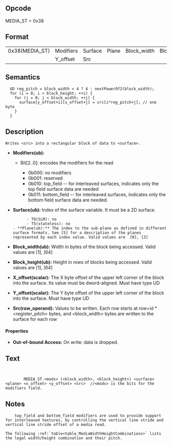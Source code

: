  

## Opcode

  MEDIA_ST = 0x38

## Format

| | | | | | | |
| --- | --- | --- | --- | --- | --- | --- |
| 0x38(MEDIA_ST) | Modifiers | Surface | Plane | Block_width | Block_height | X_offset |
|                | Y_offset  | Src     |       |             |              |          |


## Semantics




      UD reg_pitch = block_width < 4 ? 4 : nextPowerOf2(block_width);
      for (i = 0; i < block_height; ++i) {
        for (j = 0; j < block_width; ++j) {
          surface[y_offset+i][x_offset+j] = src[i*reg_pitch+j]; // one byte
        }
      }

## Description


    Writes <src> into a rectangular block of data to <surface>.

- **Modifiers(ub):** 
 
  - Bit[2..0]: encodes the modifiers for the read
 
    - 0b000:  no modifiers 
    - 0b001:  reserved 
    - 0b010:  top_field -- for interleaved surfaces, indicates only the top field surface data are needed 
    - 0b011:  bottom_field -- for interleaved surfaces, indicates only the bottom field surface data are needed.
- **Surface(ub):** Index of the surface variable.  It must be a 2D surface.

            - T0(SLM): no
            - T5(stateless): no
      - **Plane(ub):** The index to the sub-plane as defined in different surface formats. See [5] for a description of the planes represented by each index value. Valid values are  [0], [3]

- **Block_width(ub):** Width in bytes of the block being accessed. Valid values are  [1], [64]

- **Block_height(ub):** Height in rows of blocks being accessed. Valid values are  [1], [64]

- **X_offset(scalar):** The X byte offset of the upper left corner of the block into the surface. Its value must be dword-aligned. Must have type UD

- **Y_offset(scalar):** The Y byte offset of the upper left corner of the block into the surface. Must have type UD

- **Src(raw_operand):** Values to be written. Each row starts at row+id * <register_pitch> bytes, and <block_width> bytes are written to the surface for each row

#### Properties
- **Out-of-bound Access:** On write: data is dropped.


## Text
```
    

		MEDIA_ST.<mods> (<block_width>, <block_height>) <surface>  <plane> <x_offset> <y_offset> <src>	//<mods> is the bits for the modifiers field.
```



## Notes



		top_field and bottom_field modifiers are used to provide support for interleaved textures, by controlling the vertical line stride and vertical line stride offset of a media read.

    The following :ref:`table<table_MediaWidthHeightCombinations>` lists the legal width/height combination and their pitch.
